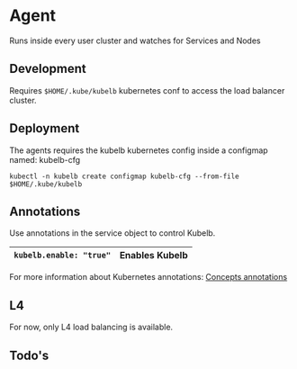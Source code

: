 # Agent

Runs inside every user cluster and watches for Services and Nodes

## Development

Requires `$HOME/.kube/kubelb` kubernetes conf to access the load balancer cluster.

## Deployment

The agents requires the kubelb kubernetes config inside a configmap named: kubelb-cfg

`kubectl -n kubelb create configmap kubelb-cfg --from-file $HOME/.kube/kubelb`

## Annotations
Use annotations in the service object to control Kubelb.

`kubelb.enable: "true"` | Enables Kubelb | 
--- | --- | 

For more information about Kubernetes annotations: [Concepts annotations](https://kubernetes.io/docs/concepts/overview/working-with-objects/annotations/)

## L4

For now, only L4 load balancing is available. 

## Todo's 

